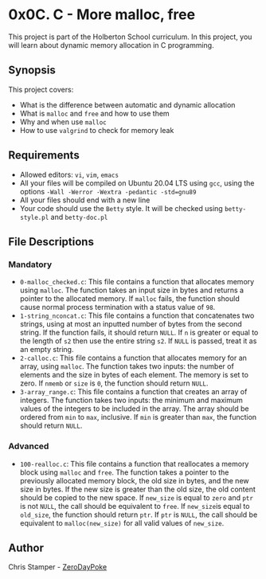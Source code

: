 # 0x0C. C - More malloc, free

This project is part of the Holberton School curriculum. In this project, you will learn about dynamic memory allocation in C programming.

## Synopsis

This project covers:

- What is the difference between automatic and dynamic allocation
- What is `malloc` and `free` and how to use them
- Why and when use `malloc`
- How to use `valgrind` to check for memory leak

## Requirements

- Allowed editors: `vi`, `vim`, `emacs`
- All your files will be compiled on Ubuntu 20.04 LTS using `gcc`, using the options `-Wall -Werror -Wextra -pedantic -std=gnu89`
- All your files should end with a new line
- Your code should use the `Betty` style. It will be checked using `betty-style.pl` and `betty-doc.pl`

## File Descriptions

### Mandatory

- `0-malloc_checked.c`: This file contains a function that allocates memory using `malloc`. The function takes an input size in bytes and returns a pointer to the allocated memory. If `malloc` fails, the function should cause normal process termination with a status value of `98`.
- `1-string_nconcat.c`: This file contains a function that concatenates two strings, using at most an inputted number of bytes from the second string. If the function fails, it should return `NULL`. If `n` is greater or equal to the length of `s2` then use the entire string `s2`. If `NULL` is passed, treat it as an empty string.
- `2-calloc.c`: This file contains a function that allocates memory for an array, using `malloc`. The function takes two inputs: the number of elements and the size in bytes of each element. The memory is set to zero. If `nmemb` or `size` is `0`, the function should return `NULL`.
- `3-array_range.c`: This file contains a function that creates an array of integers. The function takes two inputs: the minimum and maximum values of the integers to be included in the array. The array should be ordered from `min` to `max`, inclusive. If `min` is greater than `max`, the function should return `NULL`.

### Advanced

- `100-realloc.c`: This file contains a function that reallocates a memory block using `malloc` and `free`. The function takes a pointer to the previously allocated memory block, the old size in bytes, and the new size in bytes. If the new size is greater than the old size, the old content should be copied to the new space. If `new_size` is equal to `zero` and `ptr` is not `NULL`, the call should be equivalent to `free`. If `new_size`is equal to `old_size`, the function should return `ptr`. If `ptr` is `NULL`, the call should be equivalent to `malloc(new_size)` for all valid values of `new_size`.

## Author

Chris Stamper - [ZeroDayPoke](https://github.com/ZeroDayPoke)
